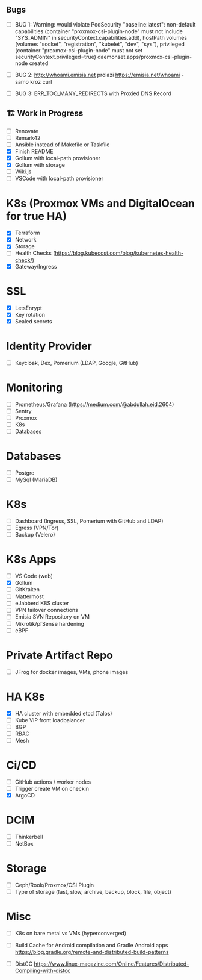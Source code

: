 ## Bugs

- [ ] BUG 1:
Warning: would violate PodSecurity "baseline:latest": non-default capabilities (container "proxmox-csi-plugin-node" must not include "SYS_ADMIN" in securityContext.capabilities.add), hostPath volumes (volumes "socket", "registration", "kubelet", "dev", "sys"), privileged (container "proxmox-csi-plugin-node" must not set securityContext.privileged=true)
daemonset.apps/proxmox-csi-plugin-node created

- [ ] BUG 2:
http://whoami.emisia.net prolazi
https://emisia.net/whoami - samo kroz curl

- [ ] BUG 3:
ERR_TOO_MANY_REDIRECTS with Proxied DNS Record


## 🏗️ Work in Progress

- [ ] Renovate
- [ ] Remark42
- [ ] Ansible instead of Makefile or Taskfile
- [x] Finish README
- [x] Gollum with local-path provisioner 
- [x] Gollum with storage
- [ ] Wiki.js
- [ ] VSCode with local-path provisioner 

# K8s (Proxmox VMs and DigitalOcean for true HA)
- [x] Terraform
- [x] Network
- [x] Storage
- [ ] Health Checks (https://blog.kubecost.com/blog/kubernetes-health-check/)
- [x] Gateway/Ingress

# SSL
- [x] LetsEnrypt
- [x] Key rotation
- [x] Sealed secrets

# Identity Provider
- [ ] Keycloak, Dex, Pomerium (LDAP, Google, GitHub)

# Monitoring 
- [ ] Prometheus/Grafana (https://medium.com/@abdullah.eid.2604)
- [ ] Sentry
 - [ ] Proxmox
 - [ ] K8s
 - [ ] Databases

# Databases
- [ ] Postgre
- [ ] MySql (MariaDB)

# K8s
- [ ] Dashboard (Ingress, SSL, Pomerium with GitHub and LDAP)
- [ ] Egress (VPN/Tor)
- [ ] Backup (Velero) 

# K8s Apps
- [ ] VS Code (web)
- [x] Gollum
- [ ] GitKraken
- [ ] Mattermost
- [ ] eJabberd K8S cluster
- [ ] VPN failover connections
- [ ] Emisia SVN Repository on VM
- [ ] Mikrotik/pfSense hardening
- [ ] eBPF

# Private Artifact Repo
- [ ] JFrog for docker images, VMs, phone images

# HA K8s
- [x] HA cluster with embedded etcd (Talos)
- [ ] Kube VIP front loadbalancer
- [ ] BGP
- [ ] RBAC
- [ ] Mesh

# Ci/CD
- [ ] GitHub actions / worker nodes
- [ ] Trigger create VM on checkin
- [x] ArgoCD

# DCIM
- [ ] Thinkerbell
- [ ] NetBox

# Storage
- [ ] Ceph/Rook/Proxmox/CSI Plugin
- [ ] Type of storage (fast, slow, archive, backup, block, file, object)

# Misc
- [ ] K8s on bare metal vs VMs (hyperconverged) 
- [ ] Build Cache for Android compilation and Gradle Android apps
https://blog.gradle.org/remote-and-distributed-build-patterns
- [ ] DistCC
https://www.linux-magazine.com/Online/Features/Distributed-Compiling-with-distcc

